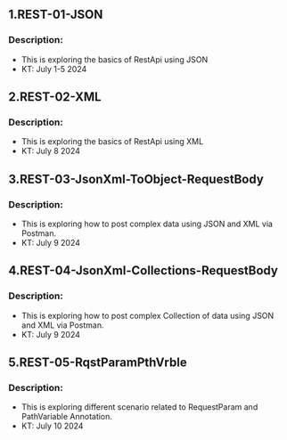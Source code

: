 ## 1.REST-01-JSON

### Description:
- This is exploring the basics of RestApi using JSON
- KT: July 1-5 2024

## 2.REST-02-XML

### Description:
- This is exploring the basics of RestApi using XML
- KT: July 8 2024

## 3.REST-03-JsonXml-ToObject-RequestBody

### Description:
- This is exploring how to post complex data using JSON and XML via Postman.
- KT: July 9 2024

## 4.REST-04-JsonXml-Collections-RequestBody

### Description:
- This is exploring how to post complex Collection of data using JSON and XML via Postman.
- KT: July 9 2024

## 5.REST-05-RqstParamPthVrble

### Description:
- This is exploring different scenario related to RequestParam and PathVariable Annotation.
- KT: July 10 2024




